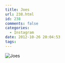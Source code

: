 ```yaml
---
title: Joes
url: 238.html
id: 238
comments: false
categories:
  - Instagram
date: 2012-10-26 20:04:53
tags:
---
```


![Joes](http://distilleryimage10.s3.amazonaws.com/0684337a1f3311e2ab3822000a1e8b8c_7.jpg)